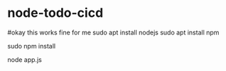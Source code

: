 # node-todo-cicd
#okay this works fine for me
sudo apt install nodejs
sudo apt install npm


sudo npm install

node app.js

